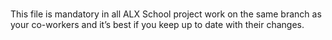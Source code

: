###
This file is mandatory in all ALX School project
work on the same branch as your co-workers and it’s best if you keep up to date with their changes.
###
